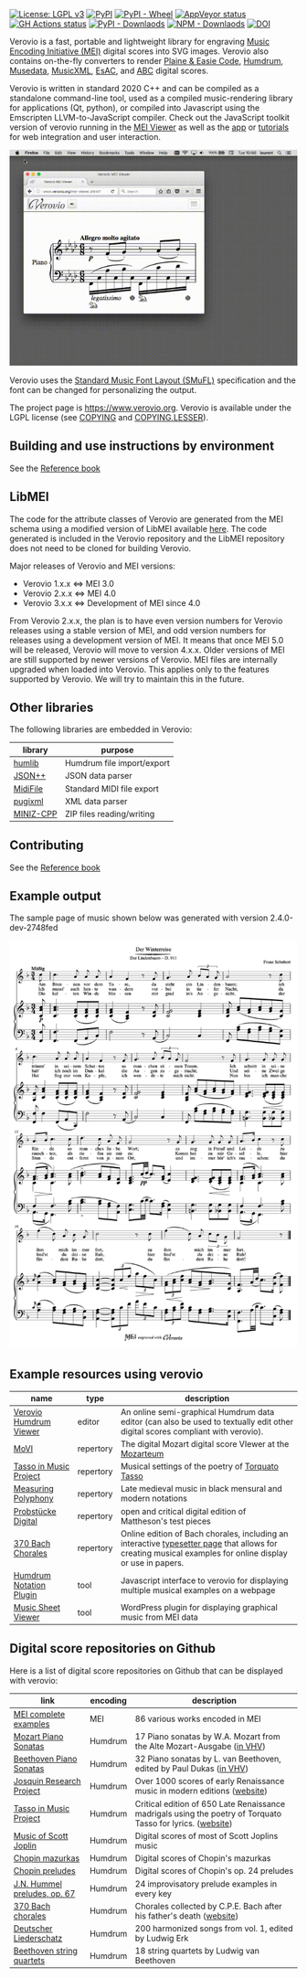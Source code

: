 [![License: LGPL v3](https://img.shields.io/badge/License-LGPL%20v3-blue.svg)](https://www.gnu.org/licenses/lgpl-3.0)
[![PyPI](https://img.shields.io/pypi/v/verovio)](https://pypi.org/project/verovio/)
[![PyPI - Wheel](https://img.shields.io/pypi/wheel/verovio)](https://pypi.org/project/verovio/)
[![AppVeyor status](https://ci.appveyor.com/api/projects/status/121cxhmtwurxffh0?svg=true)](https://ci.appveyor.com/project/LaurentPugin/verovio-r1t6l)
[![GH Actions status](https://github.com/rism-digital/verovio/workflows/Verovio%20CI%20Build/badge.svg)](https://github.com/rism-digital/verovio/actions?query=workflow%3A%22Verovio+CI+Build%22)
[![PyPI - Downlaods](https://img.shields.io/pypi/dm/verovio?label=PyPI%20downloads)](https://pypi.org/project/verovio/)
[![NPM - Downlaods](https://img.shields.io/npm/dm/verovio?label=NPM%20-%20downloads)](https://www.npmjs.com/package/verovio)
[![DOI](https://zenodo.org/badge/15762693.svg)](https://zenodo.org/doi/10.5281/zenodo.10544792)

Verovio is a fast, portable and lightweight library for engraving [Music Encoding Initiative (MEI)](http://www.music-encoding.org) digital scores into SVG images. Verovio also contains on-the-fly converters to render [Plaine & Easie Code](https://www.iaml.info/plaine-easie-code), [Humdrum](https://www.humdrum.org), [Musedata](https://musedata.org), [MusicXML](https://www.musicxml.com), [EsAC](http://esac-data.org), and [ABC](https://en.wikipedia.org/wiki/ABC_notation) digital scores. 

Verovio is written in standard 2020 C++ and can be compiled as a standalone command-line tool, used as a compiled music-rendering library for applications (Qt, python), or compiled into Javascript using the Emscripten LLVM-to-JavaScript compiler.  Check out the JavaScript toolkit version of verovio running in the [MEI Viewer](http://www.verovio.org/mei-viewer.xhtml) as well as the [app](http://www.verovio.org/app.html) or [tutorials](https://book.verovio.org/first-steps/) for web integration and user interaction.

![Choice interaction](https://raw.githubusercontent.com/rism-digital/verovio.org/gh-pages/movies/reflow.gif)


Verovio uses the [Standard Music Font Layout (SMuFL)](http://www.smufl.org) specification and the font can be changed for personalizing the output.

The project page is https://www.verovio.org. Verovio is available under the LGPL license (see [COPYING](https://github.com/clebrain/verovio/blob/develop/COPYING) and [COPYING.LESSER](https://github.com/clebrain/verovio/blob/develop/COPYING.LESSER)).

Building and use instructions by environment
--------------------------------------------

See the [Reference book](https://book.verovio.org/installing-or-building-from-sources/command-line.html)

LibMEI
------

The code for the attribute classes of Verovio are generated from the MEI schema using a modified version of LibMEI available [here](https://github.com/rism-digital/libmei). The code generated is included in the Verovio repository and the LibMEI repository does not need to be cloned for building Verovio.

Major releases of Verovio and MEI versions:
*   Verovio 1.x.x ⇔ MEI 3.0
*   Verovio 2.x.x ⇔ MEI 4.0
*   Verovio 3.x.x ⇔ Development of MEI since 4.0

From Verovio 2.x.x, the plan is to have even version numbers for Verovio releases using a stable version of MEI, and odd version numbers for releases using a development version of MEI. It means that once MEI 5.0 will be released, Verovio will move to version 4.x.x. Older versions of MEI are still supported by newer versions of Verovio. MEI files are internally upgraded when loaded into Verovio. This applies only to the features supported by Verovio. We will try to maintain this in the future.

Other libraries
---------------

The following libraries are embedded in Verovio:

| library | purpose |
| ------- | ------- |
| [humlib](https://github.com/craigsapp/humlib)       | Humdrum file import/export |
| [JSON++](https://github.com/hjiang/jsonxx)          | JSON data parser           |
| [MidiFile](https://github.com/craigsapp/midifile)   | Standard MIDI file export  |
| [pugixml](https://pugixml.org/)                     | XML data parser            |
| [MINIZ-CPP](https://github.com/kkzi/miniz-cpp)      | ZIP files reading/writing  |

Contributing
------------

See the [Reference book](https://book.verovio.org/contributing/guidelines.html)

Example output
--------------

The sample page of music shown below was generated with version 2.4.0-dev-2748fed

![Example page](https://raw.githubusercontent.com/rism-digital/verovio.org/gh-pages/images/verovio-exp-2.4.0-dev.png)

Example resources using verovio
-------------------------------

| name | type  | description |
| ---- | ----- | ----------- |
| [Verovio Humdrum Viewer](https://verovio.humdrum.org) | editor | An online semi-graphical Humdrum data editor (can also be used to textually edit other digital scores compliant with verovio). |
| [MoVI](https://dme.mozarteum.at/movi/en) | repertory | The digital Mozart digital score VIewer at the [Mozarteum](https://mozarteum.at) |
| [Tasso in Music Project](https://www.tassomusic.org/work/?id=Trm0047m) | repertory | Musical settings of the poetry of [Torquato Tasso](https://en.wikipedia.org/wiki/Torquato_Tasso)
| [Measuring Polyphony](https://measuringpolyphony.org/display.html?/assets/mensural/325_MENSURAL.mei) | repertory | Late medieval music in black mensural and modern notations |
| [Probstücke Digital](http://probstuecke-digital.de) | repertory | open and critical digital edition of Mattheson's test pieces |
| [370 Bach Chorales](https://chorales.sapp.org) | repertory | Online edition of Bach chorales, including an interactive [typesetter page](https://chorales.sapp.org/typesetter) that allows for creating musical examples for online display or use in papers. |
| [Humdrum Notation Plugin](https://plugin.humdrum.org) | tool | Javascript interface to verovio for displaying multiple musical examples on a webpage |
| [Music Sheet Viewer](http://www.partitionnumerique.com/music-sheet-viewer-wordpress-plugin) | tool | WordPress plugin for displaying graphical music from MEI data | 


Digital score repositories on Github
------------------------------------

Here is a list of digital score repositories on Github that can be displayed with verovio:


| link | encoding | description |
| ---- | -------- | ----------- | 
| [MEI complete examples](https://github.com/music-encoding/sample-encodings/tree/master/MEI_4.0/Music/Complete_examples) | MEI | 86 various works encoded in MEI |
| [Mozart Piano Sonatas](https://github.com/craigsapp/mozart-piano-sonatas) | Humdrum | 17 Piano sonatas by W.A. Mozart from the Alte Mozart-Ausgabe ([in VHV](http://verovio.humdrum.org/?file=mozart/sonatas&k=e)) |
| [Beethoven Piano Sonatas](https://github.com/craigsapp/beethoven-piano-sonatas) | Humdrum | 32 Piano sonatas by L. van Beethoven, edited by Paul Dukas ([in VHV](http://verovio.humdrum.org/?file=beethoven/sonatas&k=e)) |
| [Josquin Research Project](https://github.com/josquin-research-project/jrp-scores) | Humdrum | Over 1000 scores of early Renaissance music in modern editions ([website](https://josquin.stanford.edu)) |
| [Tasso in Music Project](https://github.com/TassoInMusicProject/tasso-scores) | Humdrum | Critical edition of 650 Late Renaissance madrigals using the poetry of Torquato Tasso for lyrics. ([website](https://www.tassomusic.org)) |
| [Music of Scott Joplin](https://github.com/craigsapp/joplin) | Humdrum | Digital scores of most of Scott Joplins music |
| [Chopin mazurkas](https://github.com/craigsapp/chopin-mazurkas) | Humdrum | Digital scores of Chopin's mazurkas |
| [Chopin preludes](https://github.com/craigsapp/chopin-preludes) | Humdrum | Digital scores of Chopin's op. 24 preludes |
| [J.N. Hummel preludes, op. 67](https://github.com/craigsapp/hummel-preludes) | Humdrum | 24 improvisatory prelude examples in every key |
| [370 Bach chorales](https://github.com/craigsapp/bach-370-chorales) | Humdrum | Chorales collected by C.P.E. Bach after his father's death ([website](https://chorales.sapp.org)) |
| [Deutscher Liederschatz](https://github.com/craigsapp/erk-liederschatz) | Humdrum | 200 harmonized songs from vol. 1, edited by Ludwig Erk |
| [Beethoven string quartets](https://github.com/craigsapp/beethoven-string-quartets) | Humdrum | 18 string quartets by Ludwig van Beethoven |









